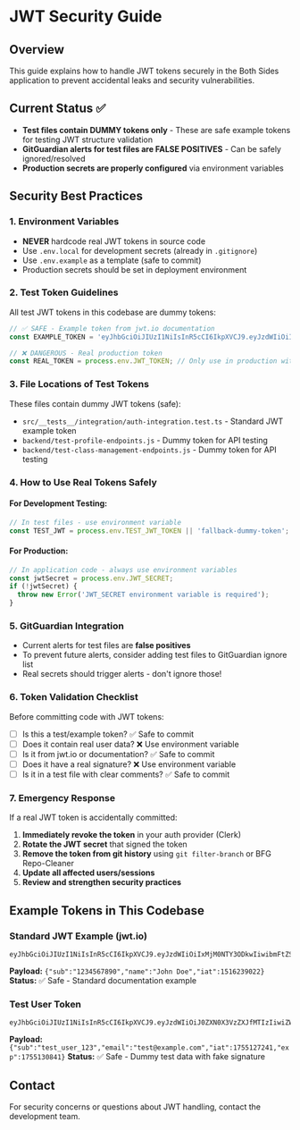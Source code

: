 # JWT Security Guide

## Overview
This guide explains how to handle JWT tokens securely in the Both Sides application to prevent accidental leaks and security vulnerabilities.

## Current Status ✅
- **Test files contain DUMMY tokens only** - These are safe example tokens for testing JWT structure validation
- **GitGuardian alerts for test files are FALSE POSITIVES** - Can be safely ignored/resolved
- **Production secrets are properly configured** via environment variables

## Security Best Practices

### 1. Environment Variables
- **NEVER** hardcode real JWT tokens in source code
- Use `.env.local` for development secrets (already in `.gitignore`)
- Use `.env.example` as a template (safe to commit)
- Production secrets should be set in deployment environment

### 2. Test Token Guidelines
All test JWT tokens in this codebase are dummy tokens:

```javascript
// ✅ SAFE - Example token from jwt.io documentation
const EXAMPLE_TOKEN = 'eyJhbGciOiJIUzI1NiIsInR5cCI6IkpXVCJ9.eyJzdWIiOiIxMjM0NTY3ODkwIiwibmFtZSI6IkpvaG4gRG9lIiwiaWF0IjoxNTE2MjM5MDIyfQ.SflKxwRJSMeKKF2QT4fwpMeJf36POk6yJV_adQssw5c';

// ❌ DANGEROUS - Real production token
const REAL_TOKEN = process.env.JWT_TOKEN; // Only use in production with proper env setup
```

### 3. File Locations of Test Tokens
These files contain dummy JWT tokens (safe):
- `src/__tests__/integration/auth-integration.test.ts` - Standard JWT example token
- `backend/test-profile-endpoints.js` - Dummy token for API testing
- `backend/test-class-management-endpoints.js` - Dummy token for API testing

### 4. How to Use Real Tokens Safely

#### For Development Testing:
```javascript
// In test files - use environment variable
const TEST_JWT = process.env.TEST_JWT_TOKEN || 'fallback-dummy-token';
```

#### For Production:
```javascript
// In application code - always use environment variables
const jwtSecret = process.env.JWT_SECRET;
if (!jwtSecret) {
  throw new Error('JWT_SECRET environment variable is required');
}
```

### 5. GitGuardian Integration
- Current alerts for test files are **false positives**
- To prevent future alerts, consider adding test files to GitGuardian ignore list
- Real secrets should trigger alerts - don't ignore those!

### 6. Token Validation Checklist
Before committing code with JWT tokens:

- [ ] Is this a test/example token? ✅ Safe to commit
- [ ] Does it contain real user data? ❌ Use environment variable
- [ ] Is it from jwt.io or documentation? ✅ Safe to commit
- [ ] Does it have a real signature? ❌ Use environment variable
- [ ] Is it in a test file with clear comments? ✅ Safe to commit

### 7. Emergency Response
If a real JWT token is accidentally committed:

1. **Immediately revoke the token** in your auth provider (Clerk)
2. **Rotate the JWT secret** that signed the token
3. **Remove the token from git history** using `git filter-branch` or BFG Repo-Cleaner
4. **Update all affected users/sessions**
5. **Review and strengthen security practices**

## Example Tokens in This Codebase

### Standard JWT Example (jwt.io)
```
eyJhbGciOiJIUzI1NiIsInR5cCI6IkpXVCJ9.eyJzdWIiOiIxMjM0NTY3ODkwIiwibmFtZSI6IkpvaG4gRG9lIiwiaWF0IjoxNTE2MjM5MDIyfQ.SflKxwRJSMeKKF2QT4fwpMeJf36POk6yJV_adQssw5c
```
**Payload:** `{"sub":"1234567890","name":"John Doe","iat":1516239022}`
**Status:** ✅ Safe - Standard documentation example

### Test User Token
```
eyJhbGciOiJIUzI1NiIsInR5cCI6IkpXVCJ9.eyJzdWIiOiJ0ZXN0X3VzZXJfMTIzIiwiZW1haWwiOiJ0ZXN0QGV4YW1wbGUuY29tIiwiaWF0IjoxNzU1MTI3MjQxLCJleHAiOjE3NTUxMzA4NDF9.JCI5CvGlIh0xbClozEfLOifpG57DaQpvB6yXEOLcz5Q
```
**Payload:** `{"sub":"test_user_123","email":"test@example.com","iat":1755127241,"exp":1755130841}`
**Status:** ✅ Safe - Dummy test data with fake signature

## Contact
For security concerns or questions about JWT handling, contact the development team.
